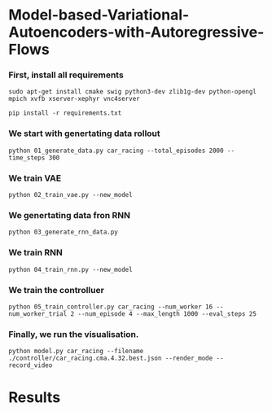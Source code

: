 # Model-based-Variational-Autoencoders-with-Autoregressive-Flows

### First, install all requirements

    sudo apt-get install cmake swig python3-dev zlib1g-dev python-opengl mpich xvfb xserver-xephyr vnc4server

    pip install -r requirements.txt

### We start with genertating data rollout
    python 01_generate_data.py car_racing --total_episodes 2000 --time_steps 300

### We train VAE
    python 02_train_vae.py --new_model

### We genertating data fron RNN
    python 03_generate_rnn_data.py 

### We train RNN
    python 04_train_rnn.py --new_model

### We train the controlluer 
    python 05_train_controller.py car_racing --num_worker 16 --num_worker_trial 2 --num_episode 4 --max_length 1000 --eval_steps 25

### Finally, we run the visualisation.
    python model.py car_racing --filename ./controller/car_racing.cma.4.32.best.json --render_mode --record_video
    
# Results 
